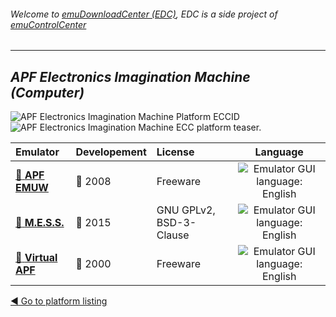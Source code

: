 ###### Welcome to [emuDownloadCenter (EDC)](https://github.com/PhoenixInteractiveNL/emuDownloadCenter/wiki/), EDC is a side project of [emuControlCenter](https://github.com/PhoenixInteractiveNL/emuControlCenter/wiki/)
***
## _APF Electronics Imagination Machine (Computer)_
![](https://raw.githubusercontent.com/wiki/PhoenixInteractiveNL/emuDownloadCenter/images_platform/ecc_im_cell.png "APF Electronics Imagination Machine Platform ECCID")
![](https://raw.githubusercontent.com/wiki/PhoenixInteractiveNL/emuDownloadCenter/images_platform/ecc_im_teaser.png "APF Electronics Imagination Machine ECC platform teaser.")

| Emulator | Developement | License | Language |
|:---------|:-------------|:--------|:--------:|
| [:file_folder: **APF EMUW**](https://github.com/PhoenixInteractiveNL/emuDownloadCenter/wiki/Emulator-apfemuw#menu) | :red_circle: 2008 | Freeware | ![](https://raw.githubusercontent.com/wiki/PhoenixInteractiveNL/emuDownloadCenter/images_flags/icon_flag_EN_24.png "Emulator GUI language: English") |
| [:file_folder: **M.E.S.S.**](https://github.com/PhoenixInteractiveNL/emuDownloadCenter/wiki/Emulator-mess#menu) | :large_blue_circle: 2015 | GNU GPLv2, BSD-3-Clause | ![](https://raw.githubusercontent.com/wiki/PhoenixInteractiveNL/emuDownloadCenter/images_flags/icon_flag_EN_24.png "Emulator GUI language: English") |
| [:file_folder: **Virtual APF**](https://github.com/PhoenixInteractiveNL/emuDownloadCenter/wiki/Emulator-virtualapf#menu) | :red_circle: 2000 | Freeware | ![](https://raw.githubusercontent.com/wiki/PhoenixInteractiveNL/emuDownloadCenter/images_flags/icon_flag_EN_24.png "Emulator GUI language: English") |

[:arrow_backward: Go to platform listing](https://github.com/PhoenixInteractiveNL/emuDownloadCenter/wiki/EDC-Platform-List)

